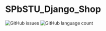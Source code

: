 # SPbSTU_Django_Shop

<img alt="GitHub issues" src="https://img.shields.io/github/issues/duxevy/SPbSTU_Django_Shop">
<img alt="GitHub language count" src="https://img.shields.io/github/languages/count/duxevy/SPbSTU_Django_Shop">
